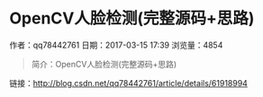 #  OpenCV人脸检测(完整源码+思路)
作者：qq78442761
日期：2017-03-15 17:39
浏览量：4854
> 简介：OpenCV人脸检测(完整源码+思路)

 链接：http://blog.csdn.net/qq78442761/article/details/61918994
